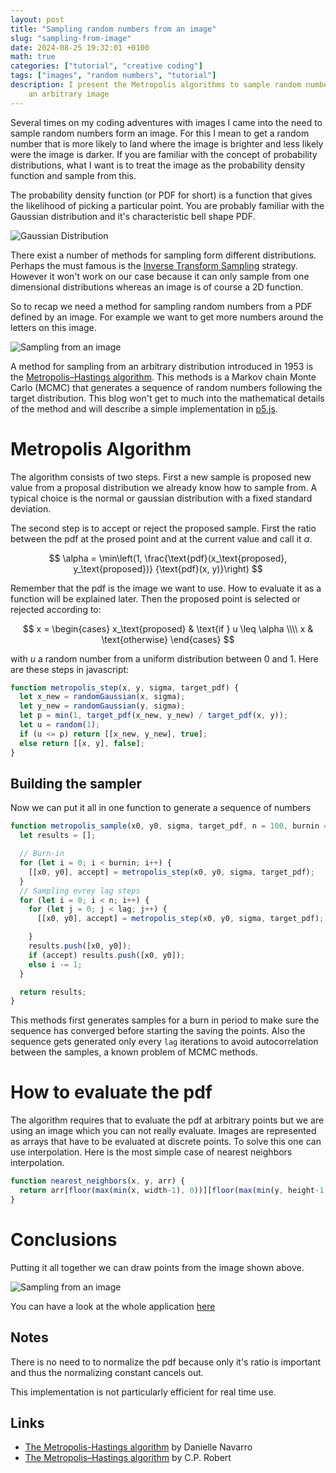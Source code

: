 ```yaml
---
layout: post
title: "Sampling random numbers from an image"
slug: "sampling-from-image"
date: 2024-08-25 19:32:01 +0100
math: true
categories: ["tutorial", "creative coding"]
tags: ["images", "random numbers", "tutorial"]
description: I present the Metropolis algorithms to sample random numbers from
    an arbitrary image
---
```


Several times on my coding adventures with images I came into the need to sample
random numbers form an image. For this I mean to get a random number that is
more likely to land where the image is brighter and less likely were the image
is darker. If you are familiar with the concept of probability distributions,
what I want is to treat the image as the probability density function and sample
from this.

The probability density function (or PDF for short) is a function that gives the
likelihood of picking a particular point. You are probably familiar with the
Gaussian distribution and it's characteristic bell shape PDF.

![Gaussian Distribution](https://upload.wikimedia.org/wikipedia/commons/7/74/Normal_Distribution_PDF.svg)

There exist a number of methods for sampling form different distributions.
Perhaps the must famous is the [Inverse Transform Sampling](https://en.wikipedia.org/wiki/Inverse_transform_sampling)
strategy. However it won't work on our case because it can only sample from one
dimensional distributions whereas an image is of course a 2D function.

So to recap we need a method for sampling random numbers from a PDF defined by
an image. For example we want to get more numbers around the letters on this
image.

![Sampling from an image](/posts/sampling-from-image/sample-dist.png)

A method for sampling from an arbitrary distribution introduced in 1953 is the
[Metropolis–Hastings algorithm](https://en.wikipedia.org/wiki/Metropolis%E2%80%93Hastings_algorithm).
This methods is a  Markov chain Monte Carlo (MCMC) that generates a sequence of
random numbers following the target distribution. This blog won't get to much
into the mathematical details of the method and will describe a simple
implementation in [p5.js](p5js.org).

# Metropolis Algorithm

The algorithm consists of two steps. First a new sample is proposed new value
from a proposal distribution we already know how to sample from. A typical
choice is the normal or gaussian distribution with a fixed standard deviation.

The second step is to accept or reject the proposed sample. First the ratio
between the pdf at the prosed point and at the current value and call it
$\alpha$.

$$
\alpha = \min\left(1, \frac{\text{pdf}(x_\text{proposed}, y_\text{proposed})} {\text{pdf}(x, y)}\right)
$$

Remember that the pdf is the image we want to use. How to evaluate it as a
function will be explained later. Then the proposed point is selected or
rejected according to:

$$
x = \begin{cases}
    x_\text{proposed} & \text{if } u \leq \alpha \\\\
    x & \text{otherwise}
    \end{cases}
$$

with $u$ a random number from a uniform distribution between 0 and 1. Here are
these steps in javascript:

```javascript
function metropolis_step(x, y, sigma, target_pdf) {
  let x_new = randomGaussian(x, sigma);
  let y_new = randomGaussian(y, sigma);
  let p = min(1, target_pdf(x_new, y_new) / target_pdf(x, y));
  let u = random(1);
  if (u <= p) return [[x_new, y_new], true];
  else return [[x, y], false];
}
```

## Building the sampler

Now we can put it all in one function to generate a sequence of numbers

```javascript
function metropolis_sample(x0, y0, sigma, target_pdf, n = 100, burnin = 100, lag = 3) {
  let results = [];

  // Burn-in
  for (let i = 0; i < burnin; i++) {
    [[x0, y0], accept] = metropolis_step(x0, y0, sigma, target_pdf);
  }
  // Sampling evrey lag steps
  for (let i = 0; i < n; i++) {
    for (let j = 0; j < lag; j++) {
      [[x0, y0], accept] = metropolis_step(x0, y0, sigma, target_pdf);

    }
    results.push([x0, y0]);
    if (accept) results.push([x0, y0]);
    else i -= 1;
  }

  return results;
}
```

This methods first generates samples for a burn in period to make sure the
sequence has converged before starting the saving the points. Also the sequence
gets generated only every `lag` iterations to avoid autocorrelation between the
samples, a known problem of MCMC methods.

# How to evaluate the pdf

The algorithm requires that to evaluate the pdf at arbitrary points but we are
using an image which you can not really evaluate. Images are represented as
arrays that have to be evaluated at discrete points. To solve this one can use
interpolation. Here is the most simple case of nearest neighbors interpolation.

```javascript
function nearest_neighbors(x, y, arr) {
  return arr[floor(max(min(x, width-1), 0))][floor(max(min(y, height-1), 0))];
}
```

# Conclusions

Putting it all together we can draw points from the image shown above.

![Sampling from an image](/posts/sampling-from-image/sample-points.png)

You can have a look at the whole application [here](https://github.com/tito21/Image-Sampling)

## Notes

There is no need to to normalize the pdf because only it's ratio is important
and thus the normalizing constant cancels out.

This implementation is not particularly efficient for real time use.


## Links

 - [The Metropolis-Hastings algorithm](https://blog.djnavarro.net/posts/2023-04-12_metropolis-hastings/) by Danielle Navarro
 - [The Metropolis–Hastings algorithm](https://arxiv.org/pdf/1504.01896) by C.P. Robert